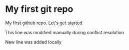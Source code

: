 # My first git repo

My first github repo. Let's get started

This line was modified manually during conflict resolution

New line was added locally